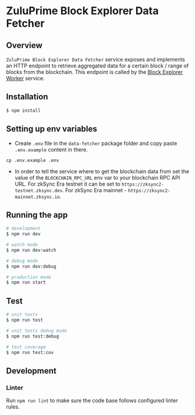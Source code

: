 # ZuluPrime Block Explorer Data Fetcher
## Overview

`ZuluPrime Block Explorer Data Fetcher` service exposes and implements an HTTP endpoint to retrieve aggregated data for a certain block / range of blocks from the blockchain. This endpoint is called by the [Block Explorer Worker](/packages/worker) service.

## Installation

```bash
$ npm install
```

## Setting up env variables

- Create `.env` file in the `data-fetcher` package folder and copy paste `.env.example` content in there.
```
cp .env.example .env
```
- In order to tell the service where to get the blockchain data from set the value of the `BLOCKCHAIN_RPC_URL` env var to your blockchain RPC API URL. For zkSync Era testnet it can be set to `https://zksync2-testnet.zksync.dev`. For zkSync Era mainnet - `https://zksync2-mainnet.zksync.io`.

## Running the app

```bash
# development
$ npm run dev

# watch mode
$ npm run dev:watch

# debug mode
$ npm run dev:debug

# production mode
$ npm run start
```

## Test

```bash
# unit tests
$ npm run test

# unit tests debug mode
$ npm run test:debug

# test coverage
$ npm run test:cov
```

## Development

### Linter
Run `npm run lint` to make sure the code base follows configured linter rules.

